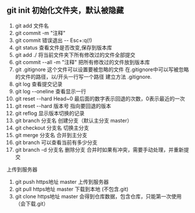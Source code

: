  ##  git init 初始化文件夹，默认被隐藏
1. git add 文件名
2. git commit -m "注释"
3. git commit  错误退出 -- Esc+:q(!)
4. git status 查看文件是否改变,保存到版本库
5. git add ./  将当前文件夹下所有修改过的文件全部提交
6. git commit --all -m "注释"  把所有修改过的文件放到版本库
7. git .gitignore 这个文件可以设置要被忽略的文件
在.gitignore中可以写被忽略的文件的路径，以/开头一行写一个路径
建立方法  .gitignore.
8. git log  查看提交记录
9. git log --oneline  查看显示一行
10. git reset --hard Head~0 最后面的数字表示回退的次数，0表示最近的一次
11. git reset --hard 版本号   指向要回退的版本
12. git reflog 显示版本切换的记录
13. git branch 分支名 创建分支（默认主分支 master）
14. git checkout 分支名  切换主分支
15. git merge 分支名  合并到主分支
16. git branch 可以查看当前有多少分支
17. git branch -d 分支名  删除分支
合并时如果有冲突，需要手动处理，并重新提交

上传到服务器
1. git push https地址 master 上传到服务器
2. git pull https地址 master  下载到本地 (不包含.git)
3. git clone https地址 master  会得到仓库数据，包含仓库，只能第一次使用（会下载.git）













